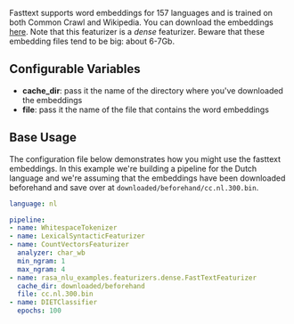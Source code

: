 Fasttext supports word embeddings for 157 languages and is trained on both Common Crawl and Wikipedia. You can download the embeddings
[here](https://fasttext.cc/docs/en/crawl-vectors.html#models). Note that this featurizer is a *dense* featurizer. Beware that these embedding files tend to be big: about 6-7Gb.

## Configurable Variables

- **cache_dir**: pass it the name of the directory where you've downloaded the embeddings
- **file**: pass it the name of the file that contains the word embeddings

## Base Usage

The configuration file below demonstrates how you might use the fasttext embeddings. In this example
we're building a pipeline for the Dutch language and we're assuming that the embeddings have been
downloaded beforehand and save over at `downloaded/beforehand/cc.nl.300.bin`.

```yaml
language: nl

pipeline:
- name: WhitespaceTokenizer
- name: LexicalSyntacticFeaturizer
- name: CountVectorsFeaturizer
  analyzer: char_wb
  min_ngram: 1
  max_ngram: 4
- name: rasa_nlu_examples.featurizers.dense.FastTextFeaturizer
  cache_dir: downloaded/beforehand
  file: cc.nl.300.bin
- name: DIETClassifier
  epochs: 100
```
